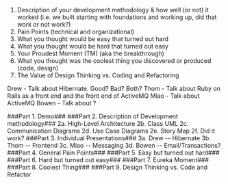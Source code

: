 1. Description of your development methodology & how well (or not) it worked (i.e. we built starting with foundations and working up, did that work or not work?)
2. Pain Points (technical and organizational)
3. What you thought would be easy that turned out hard
4. What you thought would be hard that turned out easy
5. Your Proudest Moment (TM) (aka the breakthrough) 
6. What you thought was the coolest thing you discovered or produced (code, design)
7. The Value of Design Thinking vs. Coding and Refactoring


Drew - Talk about Hibernate. Good? Bad? Both?
Thom - Talk about Ruby on Rails as a front end and the front end of ActiveMQ
Miao - Talk about ActiveMQ
Bowen - Talk about ?

###Part 1. Demo###
###Part 2. Description of Development methodology###
				2a. High-Level Architecture
				2b. Class UML
				2c. Communication Diagrams
				2d. Use Case Diagrams
				2e. Story Map
				2f. Did it work?
###Part 3. Individual Presentations###
				3a. Drew -- Hibernate
				3b. Thom -- Frontend
				3c. Miao -- Messaging
				3d. Bowen -- Email/Transactions?
###Part 4. General Pain Points###
###Part 5. Easy but turned out hard###
###Part 6. Hard but turned out easy###
###Part 7. Eureka Moment###
###Part 8. Coolest Thing###
###Part 9. Design Thinking vs. Code and Refactor

